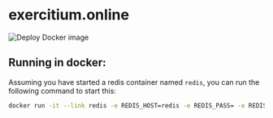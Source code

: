 # exercitium.online

<!-- ![Test + Deploy](https://github.com/SConaway/exercitium.online/workflows/Test%20+%20Deploy/badge.svg) -->

![Deploy Docker image](https://github.com/SConaway/exercitium.online/workflows/Deploy%20Docker%20image/badge.svg)

## Running in docker:

Assuming you have started a redis container named `redis`, you can run the following command to start this:

```bash
docker run -it --link redis -e REDIS_HOST=redis -e REDIS_PASS= -e REDIS_PORT=6379 -p 8123:80 "**image source**/exercitium.online"
```
